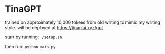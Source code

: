 # TinaGPT

trained on approximately 10,000 tokens from old writing to mimic my writing style. will be deployed at https://tinamai.xyz/gpt

start by running:
`./setup.sh`

then run:
`python main.py`
